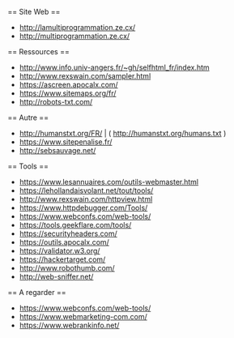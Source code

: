 == Site Web ==
- http://lamultiprogrammation.ze.cx/
- http://multiprogrammation.ze.cx/

== Ressources ==
- http://www.info.univ-angers.fr/~gh/selfhtml_fr/index.htm
- http://www.rexswain.com/sampler.html
- https://ascreen.apocalx.com/
- https://www.sitemaps.org/fr/
- http://robots-txt.com/

== Autre ==
- http://humanstxt.org/FR/ | ( http://humanstxt.org/humans.txt )
- https://www.sitepenalise.fr/
- http://sebsauvage.net/

== Tools ==
- https://www.lesannuaires.com/outils-webmaster.html
- https://lehollandaisvolant.net/tout/tools/
- http://www.rexswain.com/httpview.html
- https://www.httpdebugger.com/Tools/
- https://www.webconfs.com/web-tools/
- https://tools.geekflare.com/tools/
- https://securityheaders.com/
- https://outils.apocalx.com/
- https://validator.w3.org/
- https://hackertarget.com/
- http://www.robothumb.com/
- http://web-sniffer.net/

== A regarder ==
- https://www.webconfs.com/web-tools/
- https://www.webmarketing-com.com/
- https://www.webrankinfo.net/
